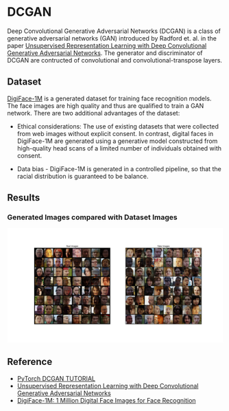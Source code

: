 # DCGAN
Deep Convolutional Generative Adversarial Networks (DCGAN) is a class of generative adversarial networks (GAN) introduced by Radford et. al. in the paper [Unsupervised Representation Learning with Deep Convolutional Generative Adversarial Networks](https://arxiv.org/pdf/1511.06434.pdf). The generator and discriminator of DCGAN are contructed of convolutional and convolutional-transpose layers.


## Dataset
[DigiFace-1M](https://github.com/microsoft/DigiFace1M) is a generated dataset for training face recognition models. The face images are high quality and thus are qualified to train a GAN network. There are two additional advantages of the dataset:

* Ethical considerations: The use of existing datasets that were collected from web images without explicit consent. In contrast, digital faces in DigiFace-1M are generated using a generative model constructed from high-quality head scans of a limited number of individuals obtained with consent.

* Data bias - DigiFace-1M is generated in a controlled pipeline, so that the racial distribution is guaranteed to be balance.

## Results
### Generated Images compared with Dataset Images
![](assets/results/real_and_fake.png)


## Reference
* [PyTorch DCGAN TUTORIAL](https://pytorch.org/tutorials/beginner/dcgan_faces_tutorial.html)
* [Unsupervised Representation Learning with Deep Convolutional Generative Adversarial Networks](https://arxiv.org/pdf/1511.06434.pdf)
* [DigiFace-1M: 1 Million Digital Face Images for Face Recognition](https://github.com/microsoft/DigiFace1M)